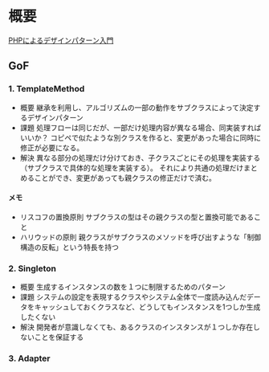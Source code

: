 # 概要

[PHPによるデザインパターン入門](https://shimooka.hateblo.jp/entry/20141211/1418298136)

## GoF

### 1. TemplateMethod

- 概要
  継承を利用し、アルゴリズムの一部の動作をサブクラスによって決定するデザインパターン
- 課題
  処理フローは同じだが、一部だけ処理内容が異なる場合、同実装すればいいか？
  コピペで似たような別クラスを作ると、変更があった場合に同時に修正が必要になる。
- 解決
  異なる部分の処理だけ分けておき、子クラスごとにその処理を実装する（サブクラスで具体的な処理を実装する）。
  それにより共通の処理だけまとめることができ、変更があっても親クラスの修正だけで済む。

#### メモ

- リスコフの置換原則
  サブクラスの型はその親クラスの型と置換可能であること
- ハリウッドの原則
  親クラスがサブクラスのメソッドを呼び出すような「制御構造の反転」という特長を持つ


### 2. Singleton

- 概要
  生成するインスタンスの数を１つに制限するためのパターン
- 課題
  システムの設定を表現するクラスやシステム全体で一度読み込んだデータをキャッシュしておくクラスなど、どうしてもインスタンスを1つしか生成したくない
- 解決
  開発者が意識しなくても、あるクラスのインスタンスが１つしか存在しないことを保証する

### 3. Adapter